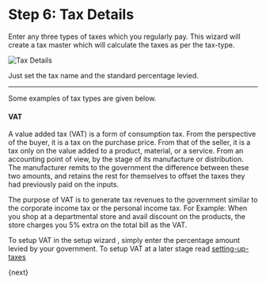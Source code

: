 # Step 6: Tax Details

Enter any three types of taxes which you regularly pay. This wizard will create a tax master which will calculate the taxes as per the tax-type.

<img alt="Tax Details" class="screenshot"
src="assets/img/setup-wizard/step-7.png">

Just set the tax name and the standard percentage levied.

---

Some examples of tax types are given below.

#### VAT

A value added tax (VAT) is a form of consumption tax. From the perspective of the buyer, it is a tax on the purchase price. From that of the seller, it is a tax only on the value added to a product, material, or a service. From an accounting point of view, by the stage of its manufacture or distribution. The manufacturer remits to the government the difference between these two amounts, and retains the rest for themselves to offset the taxes they had previously paid on the inputs.

The purpose of VAT is to generate tax revenues to the government similar to the corporate income tax or the personal income tax. For Example: When you shop at a departmental store and avail discount on the products, the store charges you 5% extra on the total bill as the VAT.

To setup VAT in the setup wizard , simply enter the percentage amount levied by your government. To setup VAT at a later stage read [setting-up-taxes](/contents/setting-up/setting-up-taxes)

{next}
